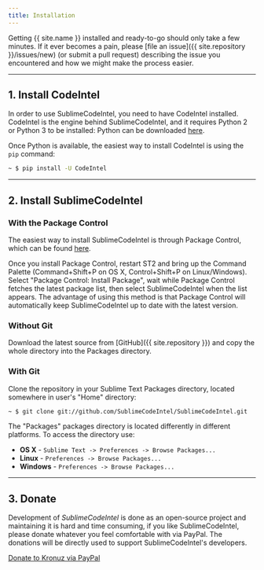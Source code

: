 ```yaml
---
title: Installation
---
```


Getting {{ site.name }} installed and ready-to-go should only take a few minutes.
If it ever becomes a pain, please [file an issue]({{ site.repository }}/issues/new)
(or submit a pull request) describing the issue you encountered and how
we might make the process easier.

---

## 1. Install CodeIntel

In order to use SublimeCodeIntel, you need to have CodeIntel installed. CodeIntel
is the engine behind SublimeCodeIntel, and it requires Python 2 or Python 3 to
be installed: Python can be downloaded [here](https://www.python.org/downloads/).

Once Python is available, the easiest way to install CodeIntel is
using the `pip` command:

```sh
~ $ pip install -U CodeIntel
```

---


## 2. Install SublimeCodeIntel

### With the Package Control

The easiest way to install SublimeCodeIntel is through Package Control, which
can be found [here](https://packagecontrol.io/installation).

Once you install Package Control, restart ST2 and bring up the Command Palette
(Command+Shift+P on OS X, Control+Shift+P on Linux/Windows). Select
"Package Control: Install Package", wait while Package Control fetches the
latest package list, then select SublimeCodeIntel when the list appears. The
advantage of using this method is that Package Control will automatically keep
SublimeCodeIntel up to date with the latest version.

### Without Git

Download the latest source from [GitHub]({{ site.repository }}) and copy the
whole directory into the Packages directory.


### With Git
Clone the repository in your Sublime Text Packages directory, located somewhere
in user's "Home" directory:

```sh
~ $ git clone git://github.com/SublimeCodeIntel/SublimeCodeIntel.git
```

The "Packages" packages directory is located differently in different platforms.
To access the directory use:

* **OS X** - `Sublime Text -> Preferences -> Browse Packages...`
* **Linux** - `Preferences -> Browse Packages...`
* **Windows** - `Preferences -> Browse Packages...`

---


## 3. Donate

Development of *SublimeCodeIntel* is done as an open-source project and
maintaining it is hard and time consuming, if you like SublimeCodeIntel, please
donate whatever you feel comfortable with via PayPal. The donations will be
directly used to support SublimeCodeIntel's developers.

<a class="paypalme" href="https://www.paypal.me/Kronuz/25" target="_blank" rel="nofollow">Donate to Kronuz via PayPal</a>
